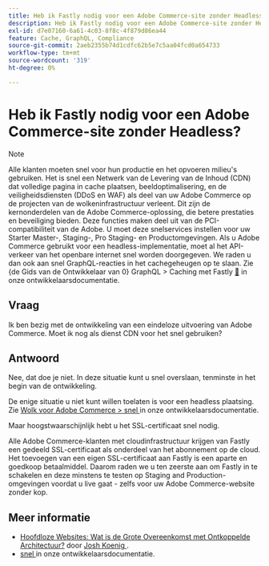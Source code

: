 ```yaml
---
title: Heb ik Fastly nodig voor een Adobe Commerce-site zonder Headless?
description: Heb ik Fastly nodig voor een Adobe Commerce-site zonder Headless?
exl-id: d7e07160-6a61-4c03-8f8c-4f879d86ea44
feature: Cache, GraphQL, Compliance
source-git-commit: 2aeb2355b74d1cdfc62b5e7c5aa04fcd0a654733
workflow-type: tm+mt
source-wordcount: '319'
ht-degree: 0%

---
```


# Heb ik Fastly nodig voor een Adobe Commerce-site zonder Headless?

>[!NOTE]
>
>Alle klanten moeten snel voor hun productie en het opvoeren milieu&#39;s gebruiken. Het is snel een Netwerk van de Levering van de Inhoud (CDN) dat volledige pagina in cache plaatsen, beeldoptimalisering, en de veiligheidsdiensten (DDoS en WAF) als deel van uw Adobe Commerce op de projecten van de wolkeninfrastructuur verleent. Dit zijn de kernonderdelen van de Adobe Commerce-oplossing, die betere prestaties en beveiliging bieden. Deze functies maken deel uit van de PCI-compatibiliteit van de Adobe. U moet deze snelservices instellen voor uw Starter Master-, Staging-, Pro Staging- en Productomgevingen. Als u Adobe Commerce gebruikt voor een headless-implementatie, moet al het API-verkeer van het openbare internet snel worden doorgegeven. We raden u dan ook aan snel GraphQL-reacties in het cachegeheugen op te slaan. Zie {de Gids van de Ontwikkelaar van 0} GraphQL > Caching met Fastly [&#128279;](https://developer.adobe.com/commerce/webapi/graphql/usage/caching/#caching-with-fastly) in onze ontwikkelaarsdocumentatie.

## **Vraag**

Ik ben bezig met de ontwikkeling van een eindeloze uitvoering van Adobe Commerce. Moet ik nog als dienst CDN voor het snel gebruiken?

## **Antwoord**

Nee, dat doe je niet. In deze situatie kunt u snel overslaan, tenminste in het begin van de ontwikkeling.

De enige situatie u niet kunt willen toelaten is voor een headless plaatsing.
Zie [ Wolk voor Adobe Commerce > snel ](https://experienceleague.adobe.com/en/docs/commerce-cloud-service/user-guide/cdn/fastly) in onze ontwikkelaarsdocumentatie.

Maar hoogstwaarschijnlijk hebt u het SSL-certificaat snel nodig.

Alle Adobe Commerce-klanten met cloudinfrastructuur krijgen van Fastly een gedeeld SSL-certificaat als onderdeel van het abonnement op de cloud. Het toevoegen van een eigen SSL-certificaat aan Fastly is een aparte en goedkoop betaalmiddel. Daarom raden we u ten zeerste aan om Fastly in te schakelen en deze minstens te testen op Staging and Production-omgevingen voordat u live gaat - zelfs voor uw Adobe Commerce-website zonder kop.

## Meer informatie

* [ Hoofdloze Websites: Wat is de Grote Overeenkomst met Ontkoppelde Architectuur?](https://pantheon.io/blog/headless-websites-whats-big-deal-decoupled-architecture) door [ Josh Koenig ](https://pantheon.io/team/josh-koenig).
* [ snel ](https://experienceleague.adobe.com/en/docs/commerce-cloud-service/user-guide/cdn/fastly) in onze ontwikkelaarsdocumentatie.
